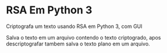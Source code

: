 # RSA Em Python 3
Criptografa um texto usando RSA em Python 3, com GUI

Salva o texto em um arquivo contendo o texto criptogrado, apos descriptografar tambem salva o texto plano em um arquivo.
